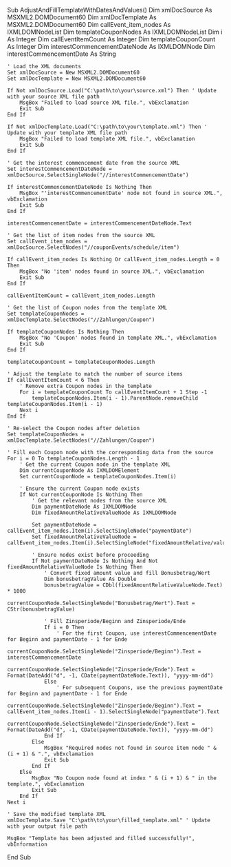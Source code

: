 Sub AdjustAndFillTemplateWithDatesAndValues()
    Dim xmlDocSource As MSXML2.DOMDocument60
    Dim xmlDocTemplate As MSXML2.DOMDocument60
    Dim callEvent_item_nodes As IXMLDOMNodeList
    Dim templateCouponNodes As IXMLDOMNodeList
    Dim i As Integer
    Dim callEventItemCount As Integer
    Dim templateCouponCount As Integer
    Dim interestCommencementDateNode As IXMLDOMNode
    Dim interestCommencementDate As String
    
    ' Load the XML documents
    Set xmlDocSource = New MSXML2.DOMDocument60
    Set xmlDocTemplate = New MSXML2.DOMDocument60
    
    If Not xmlDocSource.Load("C:\path\to\your\source.xml") Then ' Update with your source XML file path
        MsgBox "Failed to load source XML file.", vbExclamation
        Exit Sub
    End If
    
    If Not xmlDocTemplate.Load("C:\path\to\your\template.xml") Then ' Update with your template XML file path
        MsgBox "Failed to load template XML file.", vbExclamation
        Exit Sub
    End If
    
    ' Get the interest commencement date from the source XML
    Set interestCommencementDateNode = xmlDocSource.SelectSingleNode("//interestCommencementDate")
    
    If interestCommencementDateNode Is Nothing Then
        MsgBox "'interestCommencementDate' node not found in source XML.", vbExclamation
        Exit Sub
    End If
    
    interestCommencementDate = interestCommencementDateNode.Text
    
    ' Get the list of item nodes from the source XML
    Set callEvent_item_nodes = xmlDocSource.SelectNodes("//couponEvents/schedule/item")
    
    If callEvent_item_nodes Is Nothing Or callEvent_item_nodes.Length = 0 Then
        MsgBox "No 'item' nodes found in source XML.", vbExclamation
        Exit Sub
    End If
    
    callEventItemCount = callEvent_item_nodes.Length
    
    ' Get the list of Coupon nodes from the template XML
    Set templateCouponNodes = xmlDocTemplate.SelectNodes("//Zahlungen/Coupon")
    
    If templateCouponNodes Is Nothing Then
        MsgBox "No 'Coupon' nodes found in template XML.", vbExclamation
        Exit Sub
    End If
    
    templateCouponCount = templateCouponNodes.Length
    
    ' Adjust the template to match the number of source items
    If callEventItemCount < 6 Then
        ' Remove extra Coupon nodes in the template
        For i = templateCouponCount To callEventItemCount + 1 Step -1
            templateCouponNodes.Item(i - 1).ParentNode.removeChild templateCouponNodes.Item(i - 1)
        Next i
    End If
    
    ' Re-select the Coupon nodes after deletion
    Set templateCouponNodes = xmlDocTemplate.SelectNodes("//Zahlungen/Coupon")
    
    ' Fill each Coupon node with the corresponding data from the source
    For i = 0 To templateCouponNodes.Length - 1
        ' Get the current Coupon node in the template XML
        Dim currentCouponNode As IXMLDOMElement
        Set currentCouponNode = templateCouponNodes.Item(i)
        
        ' Ensure the current Coupon node exists
        If Not currentCouponNode Is Nothing Then
            ' Get the relevant nodes from the source XML
            Dim paymentDateNode As IXMLDOMNode
            Dim fixedAmountRelativeValueNode As IXMLDOMNode
            
            Set paymentDateNode = callEvent_item_nodes.Item(i).SelectSingleNode("paymentDate")
            Set fixedAmountRelativeValueNode = callEvent_item_nodes.Item(i).SelectSingleNode("fixedAmountRelative/value")
            
            ' Ensure nodes exist before proceeding
            If Not paymentDateNode Is Nothing And Not fixedAmountRelativeValueNode Is Nothing Then
                ' Convert fixed amount value and fill Bonusbetrag/Wert
                Dim bonusbetragValue As Double
                bonusbetragValue = CDbl(fixedAmountRelativeValueNode.Text) * 1000
                currentCouponNode.SelectSingleNode("Bonusbetrag/Wert").Text = CStr(bonusbetragValue)
                
                ' Fill Zinsperiode/Beginn and Zinsperiode/Ende
                If i = 0 Then
                    ' For the first Coupon, use interestCommencementDate for Beginn and paymentDate - 1 for Ende
                    currentCouponNode.SelectSingleNode("Zinsperiode/Beginn").Text = interestCommencementDate
                    currentCouponNode.SelectSingleNode("Zinsperiode/Ende").Text = Format(DateAdd("d", -1, CDate(paymentDateNode.Text)), "yyyy-mm-dd")
                Else
                    ' For subsequent Coupons, use the previous paymentDate for Beginn and paymentDate - 1 for Ende
                    currentCouponNode.SelectSingleNode("Zinsperiode/Beginn").Text = callEvent_item_nodes.Item(i - 1).SelectSingleNode("paymentDate").Text
                    currentCouponNode.SelectSingleNode("Zinsperiode/Ende").Text = Format(DateAdd("d", -1, CDate(paymentDateNode.Text)), "yyyy-mm-dd")
                End If
            Else
                MsgBox "Required nodes not found in source item node " & (i + 1) & ".", vbExclamation
                Exit Sub
            End If
        Else
            MsgBox "No Coupon node found at index " & (i + 1) & " in the template.", vbExclamation
            Exit Sub
        End If
    Next i
    
    ' Save the modified template XML
    xmlDocTemplate.Save "C:\path\to\your\filled_template.xml" ' Update with your output file path
    
    MsgBox "Template has been adjusted and filled successfully!", vbInformation
End Sub
